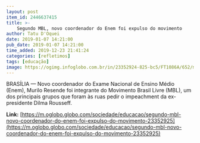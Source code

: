 ```yaml
---
layout: post
item_id: 2446637415
title: >-
    Segundo MBL, novo coordenador do Enem foi expulso do movimento
author: Tatu D'Oquei
date: 2019-01-07 14:21:00
pub_date: 2019-01-07 14:21:00
time_added: 2019-12-23 21:41:24
categories: [refletimos]
tags: [educação]
image: https://ogimg.infoglobo.com.br/in/23352924-825-bc5/FT1086A/652/murilo.jpg
---
```


BRASÍLIA — Novo coordenador do Exame Nacional de Ensino Médio (Enem), Murilo Resende foi integrante do Movimento Brasil Livre (MBL), um dos principais grupos que foram às ruas pedir o impeachment da ex-presidente Dilma Rousseff.

**Link:** [https://m.oglobo.globo.com/sociedade/educacao/segundo-mbl-novo-coordenador-do-enem-foi-expulso-do-movimento-23352925](https://m.oglobo.globo.com/sociedade/educacao/segundo-mbl-novo-coordenador-do-enem-foi-expulso-do-movimento-23352925)

